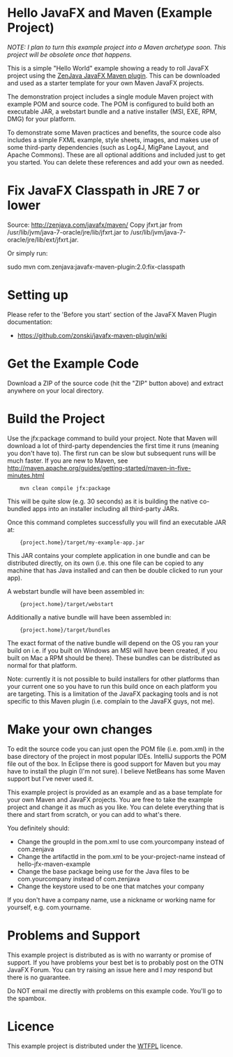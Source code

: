 Hello JavaFX and Maven (Example Project)
=========================================

*NOTE: I plan to turn this example project into a Maven archetype soon. This project will be obsolete once that happens.*

This is a simple "Hello World" example showing a ready to roll JavaFX project using the 
<a href="https://github.com/zonski/javafx-maven-plugin">ZenJava JavaFX Maven plugin</a>. This can be downloaded 
and used as a starter template for your own Maven JavaFX projects.

The demonstration project includes a single module Maven project with example POM and source code. The POM is 
configured to build both an executable JAR, a webstart bundle and a native installer (MSI, EXE, RPM, DMG) for your platform. 

To demonstrate some Maven practices and benefits, the source code also includes a simple FXML example, style sheets, 
images, and makes use of some third-party dependencies (such as Log4J, MigPane Layout, and Apache Commons). These 
are all optional additions and included just to get you started. You can delete these references and add your own 
as needed. 


Fix JavaFX Classpath in JRE 7 or lower
=========================================
Source: http://zenjava.com/javafx/maven/
Copy jfxrt.jar from /usr/lib/jvm/java-7-oracle/jre/lib/jfxrt.jar to /usr/lib/jvm/java-7-oracle/jre/lib/ext/jfxrt.jar.

Or simply run:

sudo mvn com.zenjava:javafx-maven-plugin:2.0:fix-classpath


Setting up
=========================================

Please refer to the 'Before you start' section of the JavaFX Maven Plugin documentation: 

* https://github.com/zonski/javafx-maven-plugin/wiki


Get the Example Code
=========================================

Download a ZIP of the source code (hit the "ZIP" button above) and extract anywhere on your local directory.


Build the Project 
=========================================

Use the jfx:package command to build your project. Note that Maven will download a lot of third-party dependencies the first time it runs (meaning you don't have to). The first
run can be slow but subsequent runs will be much faster. If you are new to Maven, see 
http://maven.apache.org/guides/getting-started/maven-in-five-minutes.html

```
    mvn clean compile jfx:package
```

This will be quite slow (e.g. 30 seconds) as it is building the native co-bundled apps into an installer including all 
third-party JARs.

Once this command completes successfully you will find an executable JAR at: 

```
    {project.home}/target/my-example-app.jar
```

This JAR contains your complete application in one bundle and can be distributed directly, on its own (i.e. this one file
can be copied to any machine that has Java installed and can then be double clicked to run your app).

A webstart bundle will have been assembled in: 
```
    {project.home}/target/webstart
```

Additionally a native bundle will have been assembled in: 

```
    {project.home}/target/bundles
```

The exact format of the native bundle will depend on the OS you ran your build on i.e. if you built on Windows an MSI
will have been created, if you built on Mac a RPM should be there). These bundles can be distributed as normal for that
platform. 

Note: currently it is not possible to build installers for other platforms than your current one so you have to run this
build once on each platform you are targeting. This is a limitation of the JavaFX packaging tools and is not specific 
to this Maven plugin (i.e. complain to the JavaFX guys, not me). 


Make your own changes 
=========================================

To edit the source code you can just open the POM file (i.e. pom.xml) in the base directory of the project in most
popular IDEs. IntelliJ supports the POM file out of the box. In Eclipse there is good support for Maven but you may
have to install the plugin (I'm not sure). I believe NetBeans has some Maven support but I've never used it.

This example project is provided as an example and as a base template for your own Maven and JavaFX projects. You are
free to take the example project and change it as much as you like. You can delete everything that is there and start
from scratch, or you can add to what's there. 

You definitely should: 

* Change the groupId in the pom.xml to use com.yourcompany instead of com.zenjava
* Change the artifactId in the pom.xml to be your-project-name instead of hello-jfx-maven-example
* Change the base package being use for the Java files to be com.yourcompany instead of com.zenjava
* Change the keystore used to be one that matches your company

If you don't have a company name, use a nickname or working name for yourself, e.g. com.yourname.


Problems and Support
=========================================

This example project is distributed as is with no warranty or promise of support. If you have problems your best 
bet is to probably post on the OTN JavaFX Forum. You can try raising an issue here and I *may* respond but there is
no guarantee. 

Do NOT email me directly with problems on this example code. You'll go to the spambox.


Licence
=========================================

This example project is distributed under the <a href="http://en.wikipedia.org/wiki/WTFPL">WTFPL</a> licence. 



